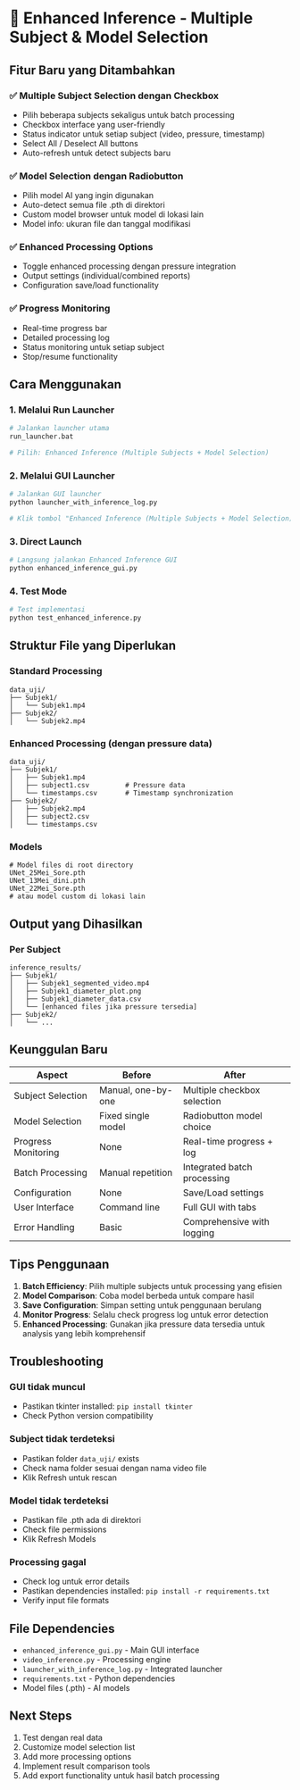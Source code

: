 # 🎯 Enhanced Inference - Multiple Subject & Model Selection

## Fitur Baru yang Ditambahkan

### ✅ Multiple Subject Selection dengan Checkbox
- Pilih beberapa subjects sekaligus untuk batch processing
- Checkbox interface yang user-friendly
- Status indicator untuk setiap subject (video, pressure, timestamp)
- Select All / Deselect All buttons
- Auto-refresh untuk detect subjects baru

### ✅ Model Selection dengan Radiobutton  
- Pilih model AI yang ingin digunakan
- Auto-detect semua file .pth di direktori
- Custom model browser untuk model di lokasi lain
- Model info: ukuran file dan tanggal modifikasi

### ✅ Enhanced Processing Options
- Toggle enhanced processing dengan pressure integration
- Output settings (individual/combined reports)
- Configuration save/load functionality

### ✅ Progress Monitoring
- Real-time progress bar
- Detailed processing log
- Status monitoring untuk setiap subject
- Stop/resume functionality

## Cara Menggunakan

### 1. Melalui Run Launcher
```bash
# Jalankan launcher utama
run_launcher.bat

# Pilih: Enhanced Inference (Multiple Subjects + Model Selection)
```

### 2. Melalui GUI Launcher
```bash
# Jalankan GUI launcher
python launcher_with_inference_log.py

# Klik tombol "Enhanced Inference (Multiple Subjects + Model Selection)"
```

### 3. Direct Launch
```bash
# Langsung jalankan Enhanced Inference GUI
python enhanced_inference_gui.py
```

### 4. Test Mode
```bash
# Test implementasi
python test_enhanced_inference.py
```

## Struktur File yang Diperlukan

### Standard Processing
```
data_uji/
├── Subjek1/
│   └── Subjek1.mp4
├── Subjek2/
│   └── Subjek2.mp4
```

### Enhanced Processing (dengan pressure data)
```
data_uji/
├── Subjek1/
│   ├── Subjek1.mp4
│   ├── subject1.csv         # Pressure data
│   └── timestamps.csv       # Timestamp synchronization
├── Subjek2/
│   ├── Subjek2.mp4
│   ├── subject2.csv
│   └── timestamps.csv
```

### Models
```
# Model files di root directory
UNet_25Mei_Sore.pth
UNet_13Mei_dini.pth
UNet_22Mei_Sore.pth
# atau model custom di lokasi lain
```

## Output yang Dihasilkan

### Per Subject
```
inference_results/
├── Subjek1/
│   ├── Subjek1_segmented_video.mp4
│   ├── Subjek1_diameter_plot.png
│   ├── Subjek1_diameter_data.csv
│   └── [enhanced files jika pressure tersedia]
├── Subjek2/
│   └── ...
```

## Keunggulan Baru

| Aspect | Before | After |
|--------|--------|-------|
| Subject Selection | Manual, one-by-one | Multiple checkbox selection |
| Model Selection | Fixed single model | Radiobutton model choice |
| Progress Monitoring | None | Real-time progress + log |
| Batch Processing | Manual repetition | Integrated batch processing |
| Configuration | None | Save/Load settings |
| User Interface | Command line | Full GUI with tabs |
| Error Handling | Basic | Comprehensive with logging |

## Tips Penggunaan

1. **Batch Efficiency**: Pilih multiple subjects untuk processing yang efisien
2. **Model Comparison**: Coba model berbeda untuk compare hasil
3. **Save Configuration**: Simpan setting untuk penggunaan berulang
4. **Monitor Progress**: Selalu check progress log untuk error detection
5. **Enhanced Processing**: Gunakan jika pressure data tersedia untuk analysis yang lebih komprehensif

## Troubleshooting

### GUI tidak muncul
- Pastikan tkinter installed: `pip install tkinter`
- Check Python version compatibility

### Subject tidak terdeteksi
- Pastikan folder `data_uji/` exists
- Check nama folder sesuai dengan nama video file
- Klik Refresh untuk rescan

### Model tidak terdeteksi
- Pastikan file .pth ada di direktori
- Check file permissions
- Klik Refresh Models

### Processing gagal
- Check log untuk error details
- Pastikan dependencies installed: `pip install -r requirements.txt`
- Verify input file formats

## File Dependencies

- `enhanced_inference_gui.py` - Main GUI interface
- `video_inference.py` - Processing engine
- `launcher_with_inference_log.py` - Integrated launcher
- `requirements.txt` - Python dependencies
- Model files (.pth) - AI models

## Next Steps

1. Test dengan real data
2. Customize model selection list
3. Add more processing options
4. Implement result comparison tools
5. Add export functionality untuk hasil batch processing
